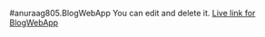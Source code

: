 #anuraag805.BlogWebApp
You can edit and delete it.
[Live link for BlogWebApp](https://anuraag805.github.io/BlogWebApp/) 
